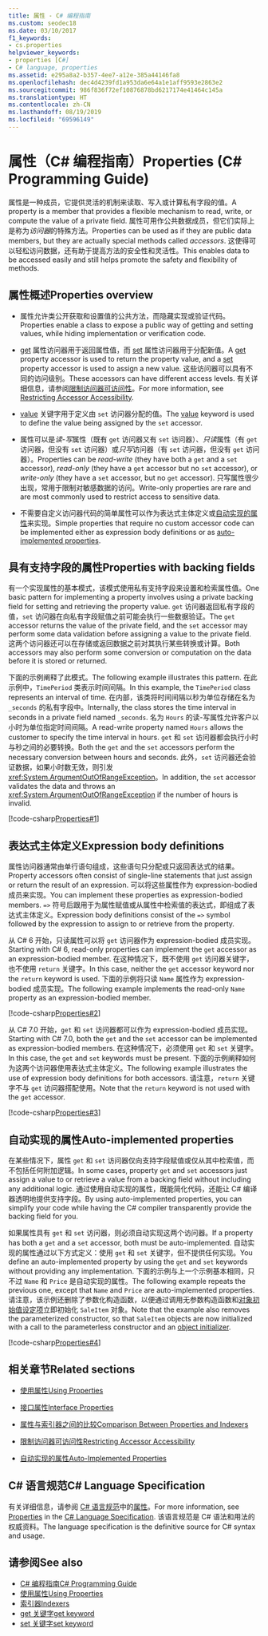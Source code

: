 ```yaml
---
title: 属性 - C# 编程指南
ms.custom: seodec18
ms.date: 03/10/2017
f1_keywords:
- cs.properties
helpviewer_keywords:
- properties [C#]
- C# language, properties
ms.assetid: e295a8a2-b357-4ee7-a12e-385a44146fa8
ms.openlocfilehash: dec4d4239fd1a953da6e64a1e1aff9593e2863e2
ms.sourcegitcommit: 986f836f72ef10876878bd6217174e41464c145a
ms.translationtype: HT
ms.contentlocale: zh-CN
ms.lasthandoff: 08/19/2019
ms.locfileid: "69596149"
---
```

# <a name="properties-c-programming-guide"></a><span data-ttu-id="a1d8f-102">属性（C# 编程指南）</span><span class="sxs-lookup"><span data-stu-id="a1d8f-102">Properties (C# Programming Guide)</span></span>

<span data-ttu-id="a1d8f-103">属性是一种成员，它提供灵活的机制来读取、写入或计算私有字段的值。</span><span class="sxs-lookup"><span data-stu-id="a1d8f-103">A property is a member that provides a flexible mechanism to read, write, or compute the value of a private field.</span></span> <span data-ttu-id="a1d8f-104">属性可用作公共数据成员，但它们实际上是称为*访问器*的特殊方法。</span><span class="sxs-lookup"><span data-stu-id="a1d8f-104">Properties can be used as if they are public data members, but they are actually special methods called *accessors*.</span></span> <span data-ttu-id="a1d8f-105">这使得可以轻松访问数据，还有助于提高方法的安全性和灵活性。</span><span class="sxs-lookup"><span data-stu-id="a1d8f-105">This enables data to be accessed easily and still helps promote the safety and flexibility of methods.</span></span>  

## <a name="properties-overview"></a><span data-ttu-id="a1d8f-106">属性概述</span><span class="sxs-lookup"><span data-stu-id="a1d8f-106">Properties overview</span></span>  
  
- <span data-ttu-id="a1d8f-107">属性允许类公开获取和设置值的公共方法，而隐藏实现或验证代码。</span><span class="sxs-lookup"><span data-stu-id="a1d8f-107">Properties enable a class to expose a public way of getting and setting values, while hiding implementation or verification code.</span></span>  
  
- <span data-ttu-id="a1d8f-108">[get](../../language-reference/keywords/get.md) 属性访问器用于返回属性值，而 [set](../../language-reference/keywords/set.md) 属性访问器用于分配新值。</span><span class="sxs-lookup"><span data-stu-id="a1d8f-108">A [get](../../language-reference/keywords/get.md) property accessor is used to return the property value, and a [set](../../language-reference/keywords/set.md) property accessor is used to assign a new value.</span></span> <span data-ttu-id="a1d8f-109">这些访问器可以具有不同的访问级别。</span><span class="sxs-lookup"><span data-stu-id="a1d8f-109">These accessors can have different access levels.</span></span> <span data-ttu-id="a1d8f-110">有关详细信息，请参阅[限制访问器可访问性](./restricting-accessor-accessibility.md)。</span><span class="sxs-lookup"><span data-stu-id="a1d8f-110">For more information, see [Restricting Accessor Accessibility](./restricting-accessor-accessibility.md).</span></span>  
  
- <span data-ttu-id="a1d8f-111">[value](../../language-reference/keywords/value.md) 关键字用于定义由 `set` 访问器分配的值。</span><span class="sxs-lookup"><span data-stu-id="a1d8f-111">The [value](../../language-reference/keywords/value.md) keyword is used to define the value being assigned by the `set` accessor.</span></span>  
- <span data-ttu-id="a1d8f-112">属性可以是*读-写*属性（既有 `get` 访问器又有 `set` 访问器）、*只读*属性（有 `get` 访问器，但没有 `set` 访问器）或*只写*访问器（有 `set` 访问器，但没有 `get` 访问器）。</span><span class="sxs-lookup"><span data-stu-id="a1d8f-112">Properties can be *read-write* (they have both a `get` and a `set` accessor), *read-only* (they have a `get` accessor but no `set` accessor), or *write-only* (they have a `set` accessor, but no `get` accessor).</span></span> <span data-ttu-id="a1d8f-113">只写属性很少出现，常用于限制对敏感数据的访问。</span><span class="sxs-lookup"><span data-stu-id="a1d8f-113">Write-only properties are rare and are most commonly used to restrict access to sensitive data.</span></span>

- <span data-ttu-id="a1d8f-114">不需要自定义访问器代码的简单属性可以作为表达式主体定义或[自动实现的属性](./auto-implemented-properties.md)来实现。</span><span class="sxs-lookup"><span data-stu-id="a1d8f-114">Simple properties that require no custom accessor code can be implemented either as expression body definitions or as [auto-implemented properties](./auto-implemented-properties.md).</span></span>
 
## <a name="properties-with-backing-fields"></a><span data-ttu-id="a1d8f-115">具有支持字段的属性</span><span class="sxs-lookup"><span data-stu-id="a1d8f-115">Properties with backing fields</span></span>

<span data-ttu-id="a1d8f-116">有一个实现属性的基本模式，该模式使用私有支持字段来设置和检索属性值。</span><span class="sxs-lookup"><span data-stu-id="a1d8f-116">One basic pattern for implementing a property involves using a private backing field for setting and retrieving the property value.</span></span> <span data-ttu-id="a1d8f-117">`get` 访问器返回私有字段的值，`set` 访问器在向私有字段赋值之前可能会执行一些数据验证。</span><span class="sxs-lookup"><span data-stu-id="a1d8f-117">The `get` accessor returns the value of the private field, and the `set` accessor may perform some data validation before assigning a value to the private field.</span></span> <span data-ttu-id="a1d8f-118">这两个访问器还可以在存储或返回数据之前对其执行某些转换或计算。</span><span class="sxs-lookup"><span data-stu-id="a1d8f-118">Both accessors may also perform some conversion or computation on the data before it is stored or returned.</span></span>

<span data-ttu-id="a1d8f-119">下面的示例阐释了此模式。</span><span class="sxs-lookup"><span data-stu-id="a1d8f-119">The following example illustrates this pattern.</span></span> <span data-ttu-id="a1d8f-120">在此示例中，`TimePeriod` 类表示时间间隔。</span><span class="sxs-lookup"><span data-stu-id="a1d8f-120">In this example, the `TimePeriod` class represents an interval of time.</span></span> <span data-ttu-id="a1d8f-121">在内部，该类将时间间隔以秒为单位存储在名为 `_seconds` 的私有字段中。</span><span class="sxs-lookup"><span data-stu-id="a1d8f-121">Internally, the class stores the time interval in seconds in a private field named `_seconds`.</span></span> <span data-ttu-id="a1d8f-122">名为 `Hours` 的读-写属性允许客户以小时为单位指定时间间隔。</span><span class="sxs-lookup"><span data-stu-id="a1d8f-122">A read-write property named `Hours` allows the customer to specify the time interval in hours.</span></span> <span data-ttu-id="a1d8f-123">`get` 和 `set` 访问器都会执行小时与秒之间的必要转换。</span><span class="sxs-lookup"><span data-stu-id="a1d8f-123">Both the `get` and the `set` accessors perform the necessary conversion between hours and seconds.</span></span> <span data-ttu-id="a1d8f-124">此外，`set` 访问器还会验证数据，如果小时数无效，则引发 <xref:System.ArgumentOutOfRangeException>。</span><span class="sxs-lookup"><span data-stu-id="a1d8f-124">In addition, the `set` accessor validates the data and throws an <xref:System.ArgumentOutOfRangeException> if the number of hours is invalid.</span></span> 
   
 [!code-csharp[Properties#1](../../../../samples/snippets/csharp/programming-guide/classes-and-structs/properties-1.cs)]  
  
## <a name="expression-body-definitions"></a><span data-ttu-id="a1d8f-125">表达式主体定义</span><span class="sxs-lookup"><span data-stu-id="a1d8f-125">Expression body definitions</span></span>  

 <span data-ttu-id="a1d8f-126">属性访问器通常由单行语句组成，这些语句只分配或只返回表达式的结果。</span><span class="sxs-lookup"><span data-stu-id="a1d8f-126">Property accessors often consist of single-line statements that just assign or return the result of an expression.</span></span> <span data-ttu-id="a1d8f-127">可以将这些属性作为 expression-bodied 成员来实现。</span><span class="sxs-lookup"><span data-stu-id="a1d8f-127">You can implement these properties as expression-bodied members.</span></span> <span data-ttu-id="a1d8f-128">`=>` 符号后跟用于为属性赋值或从属性中检索值的表达式，即组成了表达式主体定义。</span><span class="sxs-lookup"><span data-stu-id="a1d8f-128">Expression body definitions consist of the `=>` symbol followed by the expression to assign to or retrieve from the property.</span></span>

 <span data-ttu-id="a1d8f-129">从 C# 6 开始，只读属性可以将 `get` 访问器作为 expression-bodied 成员实现。</span><span class="sxs-lookup"><span data-stu-id="a1d8f-129">Starting with C# 6, read-only properties can implement the `get` accessor as an expression-bodied member.</span></span> <span data-ttu-id="a1d8f-130">在这种情况下，既不使用 `get` 访问器关键字，也不使用 `return` 关键字。</span><span class="sxs-lookup"><span data-stu-id="a1d8f-130">In this case, neither the `get` accessor keyword nor the `return` keyword is used.</span></span> <span data-ttu-id="a1d8f-131">下面的示例将只读 `Name` 属性作为 expression-bodied 成员实现。</span><span class="sxs-lookup"><span data-stu-id="a1d8f-131">The following example implements the read-only `Name` property as an expression-bodied member.</span></span>

 [!code-csharp[Properties#2](../../../../samples/snippets/csharp/programming-guide/classes-and-structs/properties-2.cs)]  

 <span data-ttu-id="a1d8f-132">从 C# 7.0 开始，`get` 和 `set` 访问器都可以作为 expression-bodied 成员实现。</span><span class="sxs-lookup"><span data-stu-id="a1d8f-132">Starting with C# 7.0, both the `get` and the `set` accessor can be implemented as expression-bodied members.</span></span> <span data-ttu-id="a1d8f-133">在这种情况下，必须使用 `get` 和 `set` 关键字。</span><span class="sxs-lookup"><span data-stu-id="a1d8f-133">In this case, the `get` and `set` keywords must be present.</span></span> <span data-ttu-id="a1d8f-134">下面的示例阐释如何为这两个访问器使用表达式主体定义。</span><span class="sxs-lookup"><span data-stu-id="a1d8f-134">The following example illustrates the use of expression body definitions for both accessors.</span></span> <span data-ttu-id="a1d8f-135">请注意，`return` 关键字不与 `get` 访问器搭配使用。</span><span class="sxs-lookup"><span data-stu-id="a1d8f-135">Note that the `return` keyword is not used with the `get` accessor.</span></span>
 
  [!code-csharp[Properties#3](../../../../samples/snippets/csharp/programming-guide/classes-and-structs/properties-3.cs)]  

## <a name="auto-implemented-properties"></a><span data-ttu-id="a1d8f-136">自动实现的属性</span><span class="sxs-lookup"><span data-stu-id="a1d8f-136">Auto-implemented properties</span></span>

<span data-ttu-id="a1d8f-137">在某些情况下，属性 `get` 和 `set` 访问器仅向支持字段赋值或仅从其中检索值，而不包括任何附加逻辑。</span><span class="sxs-lookup"><span data-stu-id="a1d8f-137">In some cases, property `get` and `set` accessors just assign a value to or retrieve a value from a backing field without including any additional logic.</span></span> <span data-ttu-id="a1d8f-138">通过使用自动实现的属性，既能简化代码，还能让 C# 编译器透明地提供支持字段。</span><span class="sxs-lookup"><span data-stu-id="a1d8f-138">By using auto-implemented properties, you can simplify your code while having the C# compiler transparently provide the backing field for you.</span></span> 

<span data-ttu-id="a1d8f-139">如果属性具有 `get` 和 `set` 访问器，则必须自动实现这两个访问器。</span><span class="sxs-lookup"><span data-stu-id="a1d8f-139">If a property has both a `get` and a `set` accessor, both must be auto-implemented.</span></span> <span data-ttu-id="a1d8f-140">自动实现的属性通过以下方式定义：使用 `get` 和 `set` 关键字，但不提供任何实现。</span><span class="sxs-lookup"><span data-stu-id="a1d8f-140">You define an auto-implemented property by using the `get` and `set` keywords without providing any implementation.</span></span> <span data-ttu-id="a1d8f-141">下面的示例与上一个示例基本相同，只不过 `Name` 和 `Price` 是自动实现的属性。</span><span class="sxs-lookup"><span data-stu-id="a1d8f-141">The following example repeats the previous one, except that `Name` and `Price` are auto-implemented properties.</span></span> <span data-ttu-id="a1d8f-142">请注意，该示例还删除了参数化构造函数，以便通过调用无参数构造函数和[对象初始值设定项](object-and-collection-initializers.md)立即初始化 `SaleItem` 对象。</span><span class="sxs-lookup"><span data-stu-id="a1d8f-142">Note that the example also removes the parameterized constructor, so that `SaleItem` objects are now initialized with a call to the parameterless constructor and an [object initializer](object-and-collection-initializers.md).</span></span>

  [!code-csharp[Properties#4](../../../../samples/snippets/csharp/programming-guide/classes-and-structs/properties-4.cs)]  

## <a name="related-sections"></a><span data-ttu-id="a1d8f-143">相关章节</span><span class="sxs-lookup"><span data-stu-id="a1d8f-143">Related sections</span></span>  
  
- [<span data-ttu-id="a1d8f-144">使用属性</span><span class="sxs-lookup"><span data-stu-id="a1d8f-144">Using Properties</span></span>](./using-properties.md)  
  
- [<span data-ttu-id="a1d8f-145">接口属性</span><span class="sxs-lookup"><span data-stu-id="a1d8f-145">Interface Properties</span></span>](./interface-properties.md)  
  
- [<span data-ttu-id="a1d8f-146">属性与索引器之间的比较</span><span class="sxs-lookup"><span data-stu-id="a1d8f-146">Comparison Between Properties and Indexers</span></span>](../indexers/comparison-between-properties-and-indexers.md)  
  
- [<span data-ttu-id="a1d8f-147">限制访问器可访问性</span><span class="sxs-lookup"><span data-stu-id="a1d8f-147">Restricting Accessor Accessibility</span></span>](./restricting-accessor-accessibility.md)  
  
- [<span data-ttu-id="a1d8f-148">自动实现的属性</span><span class="sxs-lookup"><span data-stu-id="a1d8f-148">Auto-Implemented Properties</span></span>](./auto-implemented-properties.md)  
  
## <a name="c-language-specification"></a><span data-ttu-id="a1d8f-149">C# 语言规范</span><span class="sxs-lookup"><span data-stu-id="a1d8f-149">C# Language Specification</span></span>  

<span data-ttu-id="a1d8f-150">有关详细信息，请参阅 [C# 语言规范](../../language-reference/language-specification/index.md)中的[属性](~/_csharplang/spec/classes.md#properties)。</span><span class="sxs-lookup"><span data-stu-id="a1d8f-150">For more information, see [Properties](~/_csharplang/spec/classes.md#properties) in the [C# Language Specification](../../language-reference/language-specification/index.md).</span></span> <span data-ttu-id="a1d8f-151">该语言规范是 C# 语法和用法的权威资料。</span><span class="sxs-lookup"><span data-stu-id="a1d8f-151">The language specification is the definitive source for C# syntax and usage.</span></span>
  
## <a name="see-also"></a><span data-ttu-id="a1d8f-152">请参阅</span><span class="sxs-lookup"><span data-stu-id="a1d8f-152">See also</span></span>

- [<span data-ttu-id="a1d8f-153">C# 编程指南</span><span class="sxs-lookup"><span data-stu-id="a1d8f-153">C# Programming Guide</span></span>](../index.md)
- [<span data-ttu-id="a1d8f-154">使用属性</span><span class="sxs-lookup"><span data-stu-id="a1d8f-154">Using Properties</span></span>](./using-properties.md)
- [<span data-ttu-id="a1d8f-155">索引器</span><span class="sxs-lookup"><span data-stu-id="a1d8f-155">Indexers</span></span>](../indexers/index.md)
- [<span data-ttu-id="a1d8f-156">get 关键字</span><span class="sxs-lookup"><span data-stu-id="a1d8f-156">get keyword</span></span>](../../language-reference/keywords/get.md)
- [<span data-ttu-id="a1d8f-157">set 关键字</span><span class="sxs-lookup"><span data-stu-id="a1d8f-157">set keyword</span></span>](../../language-reference/keywords/set.md)
